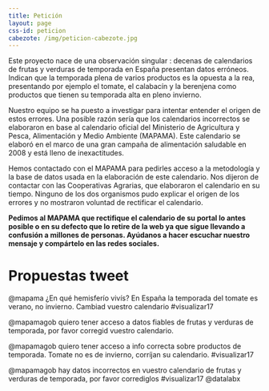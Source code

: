 ```yaml
---
title: Petición
layout: page
css-id: peticion
cabezote: /img/peticion-cabezote.jpg
---
```


Este proyecto nace de una observación singular : decenas de calendarios de frutas y verduras de temporada en España presentan datos erróneos. Indican que la temporada plena de varios productos es la opuesta a la rea, presentando por ejemplo el tomate, el calabacín y la berenjena como productos que tienen su temporada alta en pleno invierno.

Nuestro equipo se ha puesto a investigar para intentar entender el origen de estos errores. Una posible razón sería que los calendarios incorrectos se elaboraron en base al calendario oficial del Ministerio de Agricultura y Pesca, Alimentación y Medio Ambiente (MAPAMA). Este calendario se elaboró en el marco de una gran campaña de alimentación saludable en 2008 y está lleno de inexactitudes.

Hemos contactado con el MAPAMA para pedirles acceso a la metodología y la base de datos usada en la elaboración de este calendario. Nos dijeron de contactar con las Cooperativas Agrarias, que elaboraron el calendario en su tiempo. Ninguno de los dos organismos pudo explicar el origen de los errores y no mostraron voluntad de rectificar el calendario.

**Pedimos al MAPAMA que rectifique el calendario de su portal lo antes posible o en su defecto que lo retire de la web ya que sigue llevando a confusión a millones de personas. Ayúdanos a hacer escuchar nuestro mensaje y compártelo en las redes sociales.**

# Propuestas tweet

@mapama ¿En qué hemisferío vivís? En España la temporada del tomate es verano, no invierno. Cambiad vuestro calendario #visualizar17

@mapamagob quiero tener acceso a datos fiables de frutas y verduras de temporada, por favor corregid vuestro calendario.

@mapamagob quiero tener acceso a info correcta sobre productos de temporada. Tomate no es de invierno, corríjan su calendario. #visualizar17

@mapamagob hay datos incorrectos en vuestro calendario de frutas y verduras de temporada, por favor corrediglos #visualizar17 @datalabx
